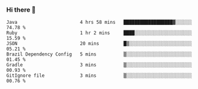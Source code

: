 ### Hi there 👋

<!--START_SECTION:waka-->

```text
Java                       4 hrs 58 mins   ██████████████████▓░░░░░░   74.78 %
Ruby                       1 hr 2 mins     ████░░░░░░░░░░░░░░░░░░░░░   15.59 %
JSON                       20 mins         █▒░░░░░░░░░░░░░░░░░░░░░░░   05.21 %
Brazil Dependency Config   5 mins          ▒░░░░░░░░░░░░░░░░░░░░░░░░   01.45 %
Gradle                     3 mins          ▒░░░░░░░░░░░░░░░░░░░░░░░░   00.93 %
GitIgnore file             3 mins          ▒░░░░░░░░░░░░░░░░░░░░░░░░   00.76 %
```

<!--END_SECTION:waka-->

<!--
**jerry-shao/jerry-shao** is a ✨ _special_ ✨ repository because its `README.md` (this file) appears on your GitHub profile.

Here are some ideas to get you started:

- 🔭 I’m currently working on ...
- 🌱 I’m currently learning ...
- 👯 I’m looking to collaborate on ...
- 🤔 I’m looking for help with ...
- 💬 Ask me about ...
- 📫 How to reach me: ...
- 😄 Pronouns: ...
- ⚡ Fun fact: ...
-->
